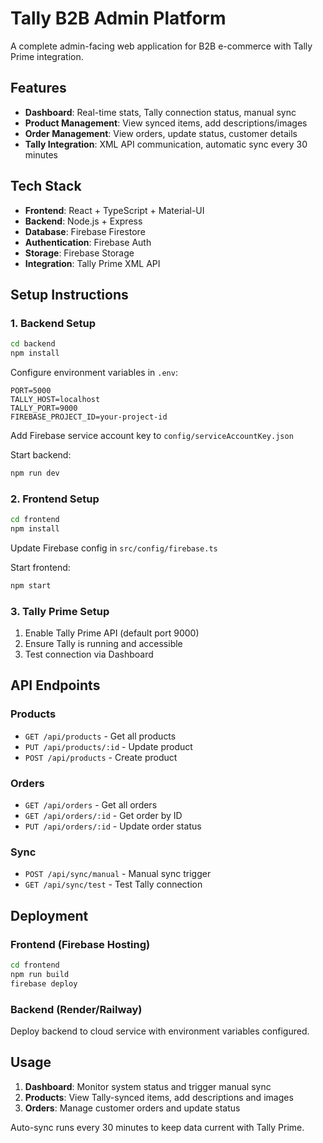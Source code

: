 # Tally B2B Admin Platform

A complete admin-facing web application for B2B e-commerce with Tally Prime integration.

## Features

- **Dashboard**: Real-time stats, Tally connection status, manual sync
- **Product Management**: View synced items, add descriptions/images
- **Order Management**: View orders, update status, customer details
- **Tally Integration**: XML API communication, automatic sync every 30 minutes

## Tech Stack

- **Frontend**: React + TypeScript + Material-UI
- **Backend**: Node.js + Express
- **Database**: Firebase Firestore
- **Authentication**: Firebase Auth
- **Storage**: Firebase Storage
- **Integration**: Tally Prime XML API

## Setup Instructions

### 1. Backend Setup

```bash
cd backend
npm install
```

Configure environment variables in `.env`:
```
PORT=5000
TALLY_HOST=localhost
TALLY_PORT=9000
FIREBASE_PROJECT_ID=your-project-id
```

Add Firebase service account key to `config/serviceAccountKey.json`

Start backend:
```bash
npm run dev
```

### 2. Frontend Setup

```bash
cd frontend
npm install
```

Update Firebase config in `src/config/firebase.ts`

Start frontend:
```bash
npm start
```

### 3. Tally Prime Setup

1. Enable Tally Prime API (default port 9000)
2. Ensure Tally is running and accessible
3. Test connection via Dashboard

## API Endpoints

### Products
- `GET /api/products` - Get all products
- `PUT /api/products/:id` - Update product
- `POST /api/products` - Create product

### Orders
- `GET /api/orders` - Get all orders
- `GET /api/orders/:id` - Get order by ID
- `PUT /api/orders/:id` - Update order status

### Sync
- `POST /api/sync/manual` - Manual sync trigger
- `GET /api/sync/test` - Test Tally connection

## Deployment

### Frontend (Firebase Hosting)
```bash
cd frontend
npm run build
firebase deploy
```

### Backend (Render/Railway)
Deploy backend to cloud service with environment variables configured.

## Usage

1. **Dashboard**: Monitor system status and trigger manual sync
2. **Products**: View Tally-synced items, add descriptions and images
3. **Orders**: Manage customer orders and update status

Auto-sync runs every 30 minutes to keep data current with Tally Prime.
